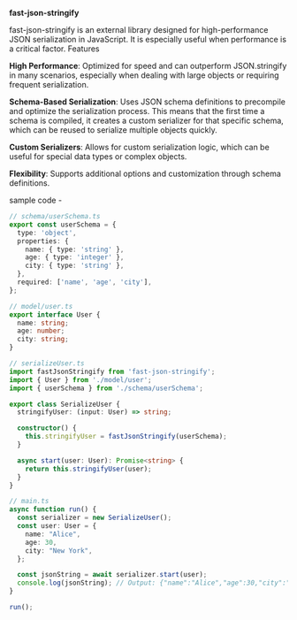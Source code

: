 **fast-json-stringify**

fast-json-stringify is an external library designed for high-performance JSON serialization in JavaScript. It is especially useful when performance is a critical factor.
Features
    <p>
    <b>High Performance</b>: Optimized for speed and can outperform JSON.stringify in many scenarios, especially when dealing with large objects or requiring frequent serialization.
    </p>
    <p>
    <b>Schema-Based Serialization</b>: Uses JSON schema definitions to precompile and optimize the serialization process. This means that the first time a schema is compiled, it creates a custom serializer for that specific schema, which can be reused to serialize multiple objects quickly.
    </p>
    <p>
    <b>Custom Serializers</b>: Allows for custom serialization logic, which can be useful for special data types or complex objects.
    </p>
    <p>
    <b>Flexibility</b>: Supports additional options and customization through schema definitions.
    </p>


sample code - 
```typescript
// schema/userSchema.ts
export const userSchema = {
  type: 'object',
  properties: {
    name: { type: 'string' },
    age: { type: 'integer' },
    city: { type: 'string' },
  },
  required: ['name', 'age', 'city'],
};

// model/user.ts
export interface User {
  name: string;
  age: number;
  city: string;
}

// serializeUser.ts
import fastJsonStringify from 'fast-json-stringify';
import { User } from './model/user';
import { userSchema } from './schema/userSchema';

export class SerializeUser {
  stringifyUser: (input: User) => string;

  constructor() {
    this.stringifyUser = fastJsonStringify(userSchema);
  }

  async start(user: User): Promise<string> {
    return this.stringifyUser(user);
  }
}

// main.ts
async function run() {
  const serializer = new SerializeUser();
  const user: User = {
    name: "Alice",
    age: 30,
    city: "New York",
  };

  const jsonString = await serializer.start(user);
  console.log(jsonString); // Output: {"name":"Alice","age":30,"city":"New York"}
}

run();
```
